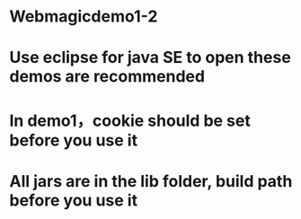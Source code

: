 # Webmagicdemo1-2
# Use eclipse for java SE to open these demos are recommended
# In demo1，cookie should be set before you use it
# All jars are in the lib folder, build path before you use it
